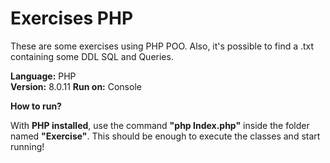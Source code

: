 <h1>Exercises PHP</h1>

These are some exercises using PHP POO. Also, it's possible to find a .txt containing some DDL SQL and Queries.

**Language:** PHP  
**Version:** 8.0.11 
**Run on:** Console  

**How to run?**

With **PHP installed**, use the command **"php Index.php"** inside the folder named **"Exercise<Number>"**. This should be enough to execute the classes and start running!